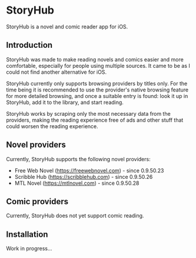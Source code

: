 # StoryHub

StoryHub is a novel and comic reader app for iOS.

## Introduction

StoryHub was made to make reading novels and comics easier and more comfortable, especially for people using multiple sources. It came to be as I could not find another alternative for iOS.

StoryHub currently only supports browsing providers by titles only. For the time being it is recommended to use the provider's native browsing feature for more detailed browsing, and once a suitable entry is found: look it up in StoryHub, add it to the library, and start reading.

StoryHub works by scraping only the most necessary data from the providers, making the reading experience free of ads and other stuff that could worsen the reading experience.

## Novel providers

Currently, StoryHub supports the following novel providers:

* Free Web Novel (<https://freewebnovel.com>) - since 0.9.50.23
* Scribble Hub (<https://scribblehub.com>) - since 0.9.50.26
* MTL Novel (<https://mtlnovel.com>) - since 0.9.50.28

## Comic providers

Currently, StoryHub does not yet support comic reading.

## Installation

Work in progress...
